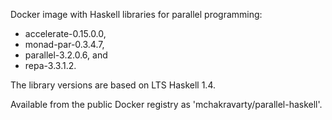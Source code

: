Docker image with Haskell libraries for parallel programming: 

* accelerate-0.15.0.0, 
* monad-par-0.3.4.7,
* parallel-3.2.0.6, and
* repa-3.3.1.2.

The library versions are based on LTS Haskell 1.4.

Available from the public Docker registry as 'mchakravarty/parallel-haskell'.

